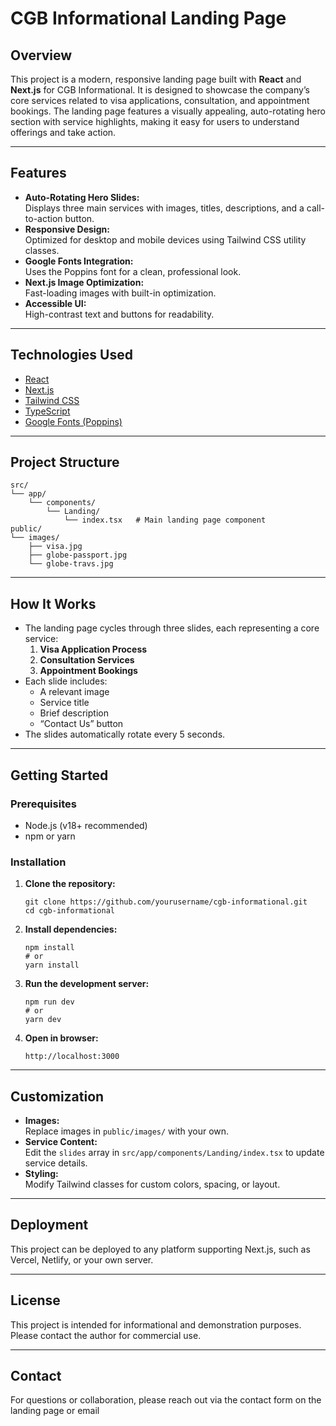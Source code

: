# CGB Informational Landing Page

## Overview

This project is a modern, responsive landing page built with **React** and **Next.js** for CGB Informational. It is designed to showcase the company’s core services related to visa applications, consultation, and appointment bookings. The landing page features a visually appealing, auto-rotating hero section with service highlights, making it easy for users to understand offerings and take action.

---

## Features

- **Auto-Rotating Hero Slides:**  
  Displays three main services with images, titles, descriptions, and a call-to-action button.
- **Responsive Design:**  
  Optimized for desktop and mobile devices using Tailwind CSS utility classes.
- **Google Fonts Integration:**  
  Uses the Poppins font for a clean, professional look.
- **Next.js Image Optimization:**  
  Fast-loading images with built-in optimization.
- **Accessible UI:**  
  High-contrast text and buttons for readability.

---

## Technologies Used

- [React](https://react.dev/)
- [Next.js](https://nextjs.org/)
- [Tailwind CSS](https://tailwindcss.com/)
- [TypeScript](https://www.typescriptlang.org/)
- [Google Fonts (Poppins)](https://fonts.google.com/specimen/Poppins)

---

## Project Structure

```
src/
└── app/
    └── components/
        └── Landing/
            └── index.tsx   # Main landing page component
public/
└── images/
    ├── visa.jpg
    ├── globe-passport.jpg
    └── globe-travs.jpg
```

---

## How It Works

- The landing page cycles through three slides, each representing a core service:
  1. **Visa Application Process**
  2. **Consultation Services**
  3. **Appointment Bookings**
- Each slide includes:
  - A relevant image
  - Service title
  - Brief description
  - “Contact Us” button
- The slides automatically rotate every 5 seconds.

---

## Getting Started

### Prerequisites

- Node.js (v18+ recommended)
- npm or yarn

### Installation

1. **Clone the repository:**
   ```
   git clone https://github.com/yourusername/cgb-informational.git
   cd cgb-informational
   ```

2. **Install dependencies:**
   ```
   npm install
   # or
   yarn install
   ```

3. **Run the development server:**
   ```
   npm run dev
   # or
   yarn dev
   ```

4. **Open in browser:**
   ```
   http://localhost:3000
   ```

---

## Customization

- **Images:**  
  Replace images in `public/images/` with your own.
- **Service Content:**  
  Edit the `slides` array in `src/app/components/Landing/index.tsx` to update service details.
- **Styling:**  
  Modify Tailwind classes for custom colors, spacing, or layout.

---

## Deployment

This project can be deployed to any platform supporting Next.js, such as Vercel, Netlify, or your own server.

---

## License

This project is intended for informational and demonstration purposes. Please contact the author for commercial use.

---

## Contact

For questions or collaboration, please reach out via the contact form on the landing page or email
